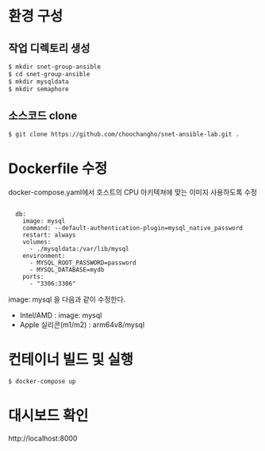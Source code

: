 # 환경 구성

## 작업 디렉토리 생성

```bash
$ mkdir snet-group-ansible
$ cd snet-group-ansible
$ mkdir mysqldata
$ mkdir semaphore
```

## 소스코드 clone

```bash
$ git clone https://github.com/choochangho/snet-ansible-lab.git .
```

# Dockerfile 수정

docker-compose.yaml에서 호스트의 CPU 아키텍쳐에 맞는 이미지 사용하도록 수정

```Docker

  db:   
    image: mysql
    command: --default-authentication-plugin=mysql_native_password
    restart: always
    volumes:
      - ./mysqldata:/var/lib/mysql
    environment:
      - MYSQL_ROOT_PASSWORD=password
      - MYSQL_DATABASE=mydb
    ports:
      - "3306:3306"
```

image: mysql 을 다음과 같이 수정한다.

- Intel/AMD : image: mysql
- Apple 실리콘(m1/m2) : arm64v8/mysql

# 컨테이너 빌드 및 실행

```bash
$ docker-compose up
```

# 대시보드 확인

http://localhost:8000